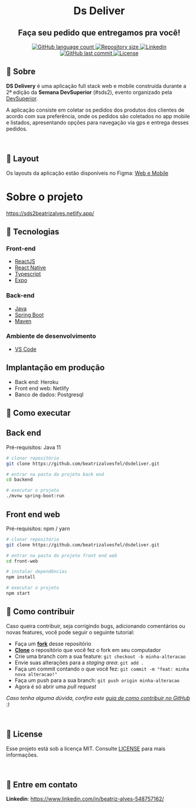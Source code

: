  <h1 align="center">
   Ds Deliver
</h1>

<h2 align="center">
  Faça seu pedido que entregamos pra você!
</h1>

<p align="center">
  <a href="https://github.com/beatrizalvesfel/dsdeliver">
    <img
      alt="GitHub language count"
      src="https://img.shields.io/github/languages/count/beatrizalvesfel/dsdeliver?color=29B6D1&style=flat-square"
    />
  </a>

  <a href="https://github.com/beatrizalvesfel/dsdeliver/">
    <img
      alt="Repository size"
      src="https://img.shields.io/github/repo-size/beatrizalvesfel/dsdeliver?color=29B6D1&style=flat-square"
    />
  </a>

  <a href="https://www.linkedin.com/in/beatriz-alves-548757162/">
    <img
      alt="Linkedin"
      src="https://img.shields.io/badge/Linkedin-beatriz--alves-29B6D1?style=flat-square&logo=Linkedin&logoColor=white"
    />
  </a>

  <a href="https://github.com/beatrizalvesfel/happy/commits/main">
    <img
      alt="GitHub last commit"
      src="https://img.shields.io/github/last-commit/beatrizalvesfel/happy?color=29B6D1&style=flat-square"
    />
  </a>

  <a href="https://github.com/beatrizalvesfel/dsdeliver/blob/main/LICENSE">
    <img
      alt="License"
      src="https://img.shields.io/github/license/beatrizalvesfel/dsdeliver?color=FFD666&style=flat-square"
    />
  </a>
</p>

## 🎉 Sobre

**DS Delivery** é uma aplicação full stack web e mobile construída durante a 2ª edição da **Semana DevSuperior** (#sds2), evento organizado pela [DevSuperior](https://devsuperior.com "Site da DevSuperior").

A aplicação consiste em coletar os pedidos dos produtos dos clientes de acordo com sua preferência, onde os pedidos são coletados no app mobile e listados, apresentando opções para navegação via gps e entrega desses pedidos.

<br />

## 🎨 Layout

Os layouts da aplicação estão disponíveis no Figma: [Web e Mobile](https://www.figma.com/file/sClob8ddj4smsWZdYPRj2E/DSDeliver05)
<br />

# Sobre o projeto

https://sds2beatrizalves.netlify.app/

## 🔌 Tecnologias

### Front-end
- [ReactJS](https://reactjs.org/)
- [React Native](https://reactnative.dev/)
- [Typescript](https://www.typescriptlang.org/)
- [Expo](https://expo.io/)

### Back-end
- [Java](https://www.java.com/pt-BR/)
- [Spring Boot](https://spring.io/projects/spring-boot)
- [Maven](https://maven.apache.org//)

### Ambiente de desenvolvimento
- [VS Code](https://code.visualstudio.com/)

## Implantação em produção
- Back end: Heroku
- Front end web: Netlify
- Banco de dados: Postgresql

## 🤔 Como executar

## Back end
Pré-requisitos: Java 11

```bash
# clonar repositório
git clone https://github.com/beatrizalvesfel/dsdeliver.git

# entrar na pasta do projeto back end
cd backend

# executar o projeto
./mvnw spring-boot:run
```

## Front end web
Pré-requisitos: npm / yarn

```bash
# clonar repositório
git clone https://github.com/beatrizalvesfel/dsdeliver.git

# entrar na pasta do projeto front end web
cd front-web

# instalar dependências
npm install

# executar o projeto
npm start
```

## 💭 Como contribuir

Caso queira contribuir, seja corrigindo bugs, adicionando comentários ou novas features, você pode seguir o seguinte tutorial:

- Faça um **[fork](https://help.github.com/pt/github/getting-started-with-github/fork-a-repo)** desse repositório
- **[Clone](https://help.github.com/pt/github/creating-cloning-and-archiving-repositories/cloning-a-repository)** o repositório que você fez o fork em seu computador
- Crie uma branch com a sua feature: `git checkout -b minha-alteracao`
- Envie suas alterações para a _staging area_: `git add .`
- Faça um commit contando o que você fez: `git commit -m "feat: minha nova alteracao!"`
- Faça um push para a sua branch: `git push origin minha-alteracao`
- Agora é só abrir uma _pull request_

_Caso tenha alguma dúvida, confira este [guia de como contribuir no GitHub](https://github.com/firstcontributions/first-contributions/blob/main/translations/README.pt_br.md) :)_

<br />

## 📝 License

Esse projeto está sob a licença MIT. Consulte [LICENSE](https://github.com/beatrizalvesfel/dsdeliver/blob/main/LICENSE) para mais informações.

<br />

## 📮 Entre em contato

**Linkedin**: https://www.linkedin.com/in/beatriz-alves-548757162/
